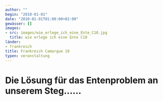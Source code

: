 ```yaml
---
author: ""
begin: "2010-01-01"
date: "2010-01-01T01:00:00+02:00"
gewässer: []
images:
- src: images/wie_erlege_ich_eine_Ente_C10.jpg
  title: wie erlege ich eine Ente C10
länder:
- frankreich
title: Frankreich Camargue 10
typen: veranstaltung
---
```



# Die Lösung für das Entenproblem an unserem Steg......


